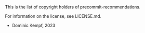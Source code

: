 This is the list of copyright holders of precommit-recommendations.

For information on the license, see LICENSE.md.

* Dominic Kempf, 2023
